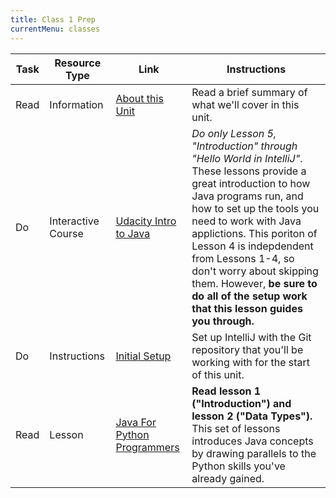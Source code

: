 ```yaml
---
title: Class 1 Prep
currentMenu: classes
---
```


Task | Resource Type | Link | Instructions
|----|---------------|------|-------------|
Read | Information | [About this Unit](../../about/) | Read a brief summary of what we'll cover in this unit.
Do | Interactive Course | [Udacity Intro to Java](https://classroom.udacity.com/courses/ud282/lessons/8186340458/concepts/05ff9d5e-8ce4-4a64-8a32-4650f50e7acf#) | *Do only Lesson 5, "Introduction" through "Hello World in IntelliJ"*. These lessons provide a great introduction to how Java programs run, and how to set up the tools you need to work with Java applictions. This poriton of Lesson 4 is indepdendent from Lessons 1-4, so don't worry about skipping them. However, **be sure to do all of the setup work that this lesson guides you through.**
Do | Instructions | [Initial Setup](setup.html) | Set up IntelliJ with the Git repository that you'll be working with for the start of this unit.
Read | Lesson | [Java For Python Programmers](../../java4python) | **Read lesson 1 ("Introduction") and lesson 2 ("Data Types").** This set of lessons introduces Java concepts by drawing parallels to the Python skills you've already gained.

